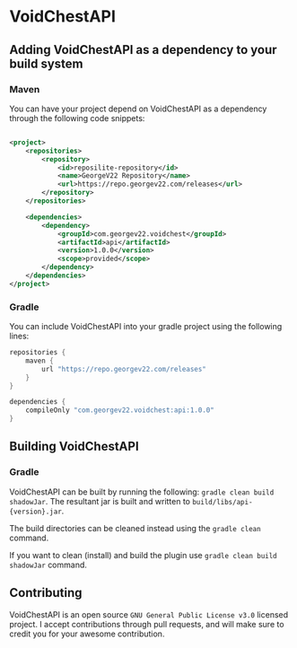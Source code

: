 # VoidChestAPI

## Adding VoidChestAPI as a dependency to your build system

### Maven

You can have your project depend on VoidChestAPI as a dependency through the following code snippets:

```xml

<project>
    <repositories>
        <repository>
            <id>reposilite-repository</id>
            <name>GeorgeV22 Repository</name>
            <url>https://repo.georgev22.com/releases</url>
        </repository>
    </repositories>

    <dependencies>
        <dependency>
            <groupId>com.georgev22.voidchest</groupId>
            <artifactId>api</artifactId>
            <version>1.0.0</version>
            <scope>provided</scope>
        </dependency>
    </dependencies>
</project>
```

### Gradle

You can include VoidChestAPI into your gradle project using the following lines:

```groovy
repositories {
    maven {
        url "https://repo.georgev22.com/releases"
    }
}

dependencies {
    compileOnly "com.georgev22.voidchest:api:1.0.0"
}
```

## Building VoidChestAPI

### Gradle
VoidChestAPI can be built by running the following: `gradle clean build shadowJar`. The resultant jar is built and written
to `build/libs/api-{version}.jar`.

The build directories can be cleaned instead using the `gradle clean` command.

If you want to clean (install) and build the plugin use `gradle clean build shadowJar` command.

## Contributing

VoidChestAPI is an open source `GNU General Public License v3.0` licensed project. I accept contributions through pull
requests, and will make sure to credit you for your awesome contribution.
